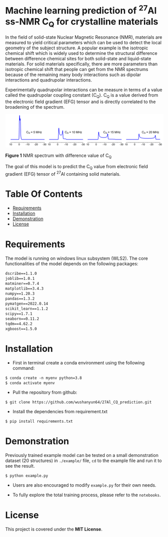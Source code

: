# Machine learning prediction of <sup>27</sup>Al ss-NMR C<sub>Q</sub> for crystalline materials

In the field of solid-state Nuclear Magnetic Resonance (NMR), materials are measured to yield critical parameters which can be used to detect the local geometry of the subject structure. A popular example is the isotropic chemical shift which is widely used to determine the structural difference between difference chemical sites for both solid-state and liquid-state materials. For solid materials specifically, there are more parameters than isotropic chemical shift that people can get from the NMR spectrums because of the remaining many body interactions such as dipolar interactions and quadrupolar interactions.

Experimentally quadrupolar interactions can be measure in terms of a value called the quadrupolar coupling constant (C<sub>Q</sub>). C<sub>Q</sub> is a value derived from the electronic field gradient (EFG) tensor and is directly correlated to the broadening of the spectrum.

![spectrum_cq](./reports/figures/spectrum_cq.png)

**Figure 1** NMR spectrum with difference value of C<sub>Q</sub>

The goal of this model is to predict the C<sub>Q</sub> value from electronic field gradient (EFG) tensor of <sup>27</sup>Al containing solid materials.

# Table Of Contents
-  [Requirements](#requirements)
-  [Installation](#installation)
-  [Demonstration](#demonstration)
-  [License](#license)

# Requirements
The model is running on windows linux subsystem (WLS2).
The core functionalities of the model depends on the following packages:

```
dscribe==1.1.0
joblib==1.0.1
matminer==0.7.4
matplotlib==3.4.3
numpy==1.20.3
pandas==1.3.2
pymatgen==2022.0.14
scikit_learn==1.1.2
scipy==1.7.1
seaborn==0.11.2
tqdm==4.62.2
xgboost==1.5.0
```

# Installation

- First in terminal create a conda environment using the following command:

```
$ conda create -n myenv python=3.8
$ conda activate myenv
```

- Pull the repository from github:

```
$ git clone https://github.com/wushanyun64/27Al_CQ_prediction.git
```
- Install the dependencies from requirement.txt

```
$ pip install requirements.txt
```

# Demonstration

Previously trained example model can be tested on a small demonstration dataset (20 structures)
in `./example/` file, `cd` to the example file and run it to see the result.

```
$ python example.py
```

- Users are also encouraged to modify `example.py` for their own needs.

- To fully explore the total training process, please refer to the `notebooks`.

# License

This project is covered under the **MIT License**.

